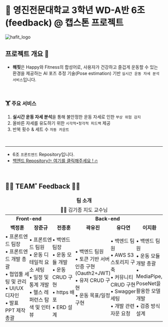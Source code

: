 # 👋 영진전문대학교 3학년 WD-A반 6조(feedback) @ 캡스톤 프로젝트
![hafit_logo](https://github.com/Team-HAFIT/HAFIT-Client/assets/103083251/6077c313-5d90-437c-8b62-e09cce3e8d0f)  

## 프로젝트 개요 👀  
- **해핏**은 Happy와 Fitness의 합성어로, 사용자가 건강하고 즐겁게 운동할 수 있는 환경을 제공하는 AI 포즈 추정 기술(Pose estimation) 기반 `실시간 운동 자세 분석 서비스`입니다.

<br />

### 🏋️ 주요 서비스

1. **실시간 운동 자세 분석**을 통해 불안정한 운동 자세로 인한 `부상 위험 감지`
2. 올바른 자세를 유도하기 위한 `시각적•청각적 피드백` 제공
3. 반복 횟수 & 세트 수 `자동 카운트` 
  
<br />  

---

- 6조 `프론트엔드` Repository입니다.  
- [백엔드 Repository는 여기를 클릭해주세요 ! 🔥](https://github.com/Team-HAFIT/HAFIT-Server)
<br />

## 👨‍💻 TEAM˚ Feedback 👩‍💻  

<table width="100%">
   <thead>
      <tr align="center">
         <td colspan = "6">
            <span><b>팀 소개</b></span>
         </td>
      </tr>
       <tr align="center">
           <td colspan = "6">
               👨‍🏫 김기종 지도 교수님
           </td>
      </tr>
   </thead>
   <tbody>
       <tr>
           <td align="center" colspan = "2"><b>Front-end</b></td>
           <td align="center" colspan = "4"><b>Back-end</b></td>
       </tr>
       <tr>
           <td align="center"><b>백정훈</b></td>
           <td align="center"><b>장준규</b></td>
           <td align="center"><b>전종훈</b></td>
           <td align="center"><b>곽유진</b></td>
           <td align="center"><b>유다연</b></td>
           <td align="center"><b>이지환</b></td>
       </tr>
       <tr>
            <td width="17%" style="padding:0;">
               • 프론트엔드 팀장<br />
               • 프론트엔드 개발 총괄<br />
               • 협업툴 세팅 및 관리<br />
               • UI/UX 디자인<br />
               • 발표 PPT 제작 총괄
            </td>
            <td width="17%" style="padding:0;">
               • 프론트엔드 팀원<br />
               • 운동 디테일적 요소 세팅<br />
               • 일정 및 통계 개발<br />
               • 헬스 레퍼런스 탐색 및 인터뷰<br />
            </td>
            <td width="16%" style="padding:0;">
               • 백엔드 팀장<br />
               • 운동 모듈 개발<br />
               • 운동 CRUD 구현<br />
               • https 배포<br />
               • ERD 설계<br />
            </td>
            <td width="16%" style="padding:0;">
               • 백엔드 팀원<br />
               • 토큰 기반 서버 인증 구현<br/>(Oauth2+JWT)<br />
               • 유저 CRUD 구현<br />
               • 운동 목표/일정 구현<br />
            </td>
            <td width="17%" style="padding:0;">
               • 백엔드 팀원<br />
               • AWS S3 스토리지 구축<br />
               • 커뮤니티 CRUD 구현<br />
               • Swagger 세팅<br />
               • 개발 관련 자문 요청<br />
            </td>
            <td width="17%" style="padding:0;">
               • 백엔드 팀원<br />
               • 운동 모듈 개발 총괄<br />
               • MediaPipe, PoseNet을 활용한 모델 개발<br />
               • 검증 방식 설계<br />
            </td>
       </tr>
   </tbody>
</table>
